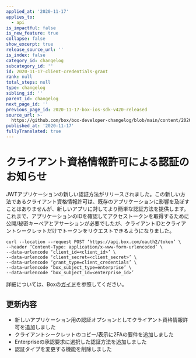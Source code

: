 ```yaml
---
applied_at: '2020-11-17'
applies_to:
  - api
is_impactful: false
is_new_feature: true
collapse: false
show_excerpt: true
release_source_url: ''
is_index: false
category_id: changelog
subcategory_id: ''
id: 2020-11-17-client-credentials-grant
rank: null
total_steps: null
type: changelog
sibling_id: ''
parent_id: changelog
next_page_id: ''
previous_page_id: 2020-11-17-box-ios-sdk-v420-released
source_url: >-
  https://github.com/box/box-developer-changelog/blob/main/content/2020/11-17-client-credentials-grant.md
published_at: '2020-11-17'
fullyTranslated: true
---
```

# クライアント資格情報許可による認証のお知らせ

<!-- more -->

JWTアプリケーションの新しい認証方法がリリースされました。この新しい方法であるクライアント資格情報許可は、既存のアプリケーションに影響を及ぼすことはありませんが、新しいアプリに対してより簡単な認証方法を提供します。これまで、アプリケーションのIDを確認してアクセストークンを取得するために公開/秘密キーペアとアサーションが必要でしたが、クライアントIDとクライアントシークレットだけでトークンをリクエストできるようになりました。

```cURL
curl --location --request POST ‘https://api.box.com/oauth2/token’ \
--header ‘Content-Type: application/x-www-form-urlencoded’ \
--data-urlencode ‘client_id=<client_id>’ \
--data-urlencode ‘client_secret=<client_secret>’ \
--data-urlencode ‘grant_type=client_credentials’ \
--data-urlencode ‘box_subject_type=enterprise’ \
--data-urlencode ‘box_subject_id=<enterprise_id>’
```

詳細については、Boxの[ガイド][guide]を参照してください。

## 更新内容

* 新しいアプリケーション用の認証オプションとしてクライアント資格情報許可を追加しました
* クライアントシークレットのコピー/表示に2FAの要件を追加しました
* Enterpriseの承認要求に選択した認証方法を追加しました
* 認証タイプを変更する機能を削除しました

[guide]: g://authentication/jwt/without-sdk/#client-credentials-grant
